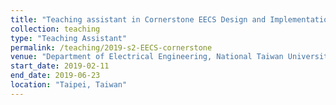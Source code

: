 ```yaml
---
title: "Teaching assistant in Cornerstone EECS Design and Implementation Course (EE-1006)"
collection: teaching
type: "Teaching Assistant"
permalink: /teaching/2019-s2-EECS-cornerstone
venue: "Department of Electrical Engineering, National Taiwan University"
start_date: 2019-02-11
end_date: 2019-06-23
location: "Taipei, Taiwan"
---
```

